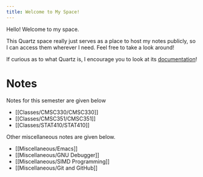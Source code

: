 ```yaml
---
title: Welcome to My Space!
---
```


Hello! Welcome to my space.

This Quartz space really just serves as a place to host my notes publicly, so I can access them wherever I need. Feel free to take a look around!

If curious as to what Quartz is, I encourage you to look at its [documentation](https://quartz.jzhao.xyz)!

# Notes
Notes for this semester are given below
- [[Classes/CMSC330/CMSC330]]
- [[Classes/CMSC351/CMSC351]]
- [[Classes/STAT410/STAT410]]

Other miscellaneous notes are given below.
- [[Miscellaneous/Emacs]]
- [[Miscellaneous/GNU Debugger]]
- [[Miscellaneous/SIMD Programming]]
- [[Miscellaneous/Git and GitHub]]